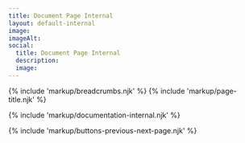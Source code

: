```yaml
---
title: Document Page Internal
layout: default-internal
image: 
imageAlt: 
social:
  title: Document Page Internal
  description:
  image:
---
```


{% include 'markup/breadcrumbs.njk' %}
{% include 'markup/page-title.njk' %}

{% include 'markup/documentation-internal.njk' %}

{% include 'markup/buttons-previous-next-page.njk' %}
